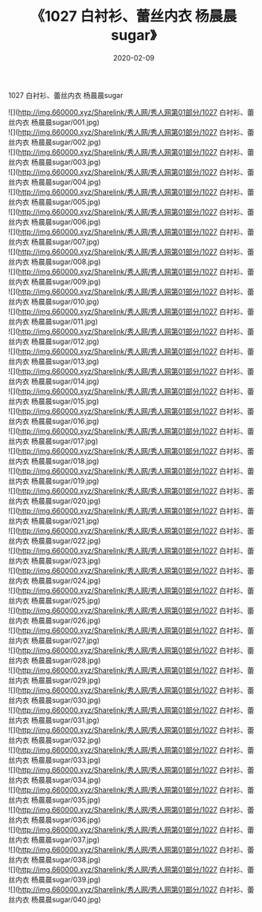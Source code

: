 ﻿---
layout: post
title:  《1027 白衬衫、蕾丝内衣 杨晨晨sugar》
date:   2020-02-09
img: http://img.660000.xyz/Sharelink/秀人网/秀人网第01部分/1027 白衬衫、蕾丝内衣 杨晨晨sugar/000.jpg
categories: [美女, 清纯, 唯美]
---

1027 白衬衫、蕾丝内衣 杨晨晨sugar

  ![](http://img.660000.xyz/Sharelink/秀人网/秀人网第01部分/1027 白衬衫、蕾丝内衣 杨晨晨sugar/001.jpg) <br> ![](http://img.660000.xyz/Sharelink/秀人网/秀人网第01部分/1027 白衬衫、蕾丝内衣 杨晨晨sugar/002.jpg) <br> ![](http://img.660000.xyz/Sharelink/秀人网/秀人网第01部分/1027 白衬衫、蕾丝内衣 杨晨晨sugar/003.jpg) <br> ![](http://img.660000.xyz/Sharelink/秀人网/秀人网第01部分/1027 白衬衫、蕾丝内衣 杨晨晨sugar/004.jpg) <br> ![](http://img.660000.xyz/Sharelink/秀人网/秀人网第01部分/1027 白衬衫、蕾丝内衣 杨晨晨sugar/005.jpg) <br> ![](http://img.660000.xyz/Sharelink/秀人网/秀人网第01部分/1027 白衬衫、蕾丝内衣 杨晨晨sugar/006.jpg) <br> ![](http://img.660000.xyz/Sharelink/秀人网/秀人网第01部分/1027 白衬衫、蕾丝内衣 杨晨晨sugar/007.jpg) <br> ![](http://img.660000.xyz/Sharelink/秀人网/秀人网第01部分/1027 白衬衫、蕾丝内衣 杨晨晨sugar/008.jpg) <br> ![](http://img.660000.xyz/Sharelink/秀人网/秀人网第01部分/1027 白衬衫、蕾丝内衣 杨晨晨sugar/009.jpg) <br> ![](http://img.660000.xyz/Sharelink/秀人网/秀人网第01部分/1027 白衬衫、蕾丝内衣 杨晨晨sugar/010.jpg) <br> ![](http://img.660000.xyz/Sharelink/秀人网/秀人网第01部分/1027 白衬衫、蕾丝内衣 杨晨晨sugar/011.jpg) <br> ![](http://img.660000.xyz/Sharelink/秀人网/秀人网第01部分/1027 白衬衫、蕾丝内衣 杨晨晨sugar/012.jpg) <br> ![](http://img.660000.xyz/Sharelink/秀人网/秀人网第01部分/1027 白衬衫、蕾丝内衣 杨晨晨sugar/013.jpg) <br> ![](http://img.660000.xyz/Sharelink/秀人网/秀人网第01部分/1027 白衬衫、蕾丝内衣 杨晨晨sugar/014.jpg) <br> ![](http://img.660000.xyz/Sharelink/秀人网/秀人网第01部分/1027 白衬衫、蕾丝内衣 杨晨晨sugar/015.jpg) <br> ![](http://img.660000.xyz/Sharelink/秀人网/秀人网第01部分/1027 白衬衫、蕾丝内衣 杨晨晨sugar/016.jpg) <br> ![](http://img.660000.xyz/Sharelink/秀人网/秀人网第01部分/1027 白衬衫、蕾丝内衣 杨晨晨sugar/017.jpg) <br> ![](http://img.660000.xyz/Sharelink/秀人网/秀人网第01部分/1027 白衬衫、蕾丝内衣 杨晨晨sugar/018.jpg) <br> ![](http://img.660000.xyz/Sharelink/秀人网/秀人网第01部分/1027 白衬衫、蕾丝内衣 杨晨晨sugar/019.jpg) <br> ![](http://img.660000.xyz/Sharelink/秀人网/秀人网第01部分/1027 白衬衫、蕾丝内衣 杨晨晨sugar/020.jpg) <br> ![](http://img.660000.xyz/Sharelink/秀人网/秀人网第01部分/1027 白衬衫、蕾丝内衣 杨晨晨sugar/021.jpg) <br> ![](http://img.660000.xyz/Sharelink/秀人网/秀人网第01部分/1027 白衬衫、蕾丝内衣 杨晨晨sugar/022.jpg) <br> ![](http://img.660000.xyz/Sharelink/秀人网/秀人网第01部分/1027 白衬衫、蕾丝内衣 杨晨晨sugar/023.jpg) <br> ![](http://img.660000.xyz/Sharelink/秀人网/秀人网第01部分/1027 白衬衫、蕾丝内衣 杨晨晨sugar/024.jpg) <br> ![](http://img.660000.xyz/Sharelink/秀人网/秀人网第01部分/1027 白衬衫、蕾丝内衣 杨晨晨sugar/025.jpg) <br> ![](http://img.660000.xyz/Sharelink/秀人网/秀人网第01部分/1027 白衬衫、蕾丝内衣 杨晨晨sugar/026.jpg) <br> ![](http://img.660000.xyz/Sharelink/秀人网/秀人网第01部分/1027 白衬衫、蕾丝内衣 杨晨晨sugar/027.jpg) <br> ![](http://img.660000.xyz/Sharelink/秀人网/秀人网第01部分/1027 白衬衫、蕾丝内衣 杨晨晨sugar/028.jpg) <br> ![](http://img.660000.xyz/Sharelink/秀人网/秀人网第01部分/1027 白衬衫、蕾丝内衣 杨晨晨sugar/029.jpg) <br> ![](http://img.660000.xyz/Sharelink/秀人网/秀人网第01部分/1027 白衬衫、蕾丝内衣 杨晨晨sugar/030.jpg) <br> ![](http://img.660000.xyz/Sharelink/秀人网/秀人网第01部分/1027 白衬衫、蕾丝内衣 杨晨晨sugar/031.jpg) <br> ![](http://img.660000.xyz/Sharelink/秀人网/秀人网第01部分/1027 白衬衫、蕾丝内衣 杨晨晨sugar/032.jpg) <br> ![](http://img.660000.xyz/Sharelink/秀人网/秀人网第01部分/1027 白衬衫、蕾丝内衣 杨晨晨sugar/033.jpg) <br> ![](http://img.660000.xyz/Sharelink/秀人网/秀人网第01部分/1027 白衬衫、蕾丝内衣 杨晨晨sugar/034.jpg) <br> ![](http://img.660000.xyz/Sharelink/秀人网/秀人网第01部分/1027 白衬衫、蕾丝内衣 杨晨晨sugar/035.jpg) <br> ![](http://img.660000.xyz/Sharelink/秀人网/秀人网第01部分/1027 白衬衫、蕾丝内衣 杨晨晨sugar/036.jpg) <br> ![](http://img.660000.xyz/Sharelink/秀人网/秀人网第01部分/1027 白衬衫、蕾丝内衣 杨晨晨sugar/037.jpg) <br> ![](http://img.660000.xyz/Sharelink/秀人网/秀人网第01部分/1027 白衬衫、蕾丝内衣 杨晨晨sugar/038.jpg) <br> ![](http://img.660000.xyz/Sharelink/秀人网/秀人网第01部分/1027 白衬衫、蕾丝内衣 杨晨晨sugar/039.jpg) <br> ![](http://img.660000.xyz/Sharelink/秀人网/秀人网第01部分/1027 白衬衫、蕾丝内衣 杨晨晨sugar/040.jpg) <br>